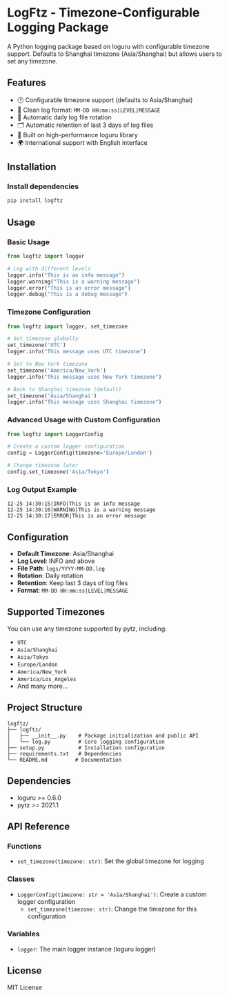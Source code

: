 # LogFtz - Timezone-Configurable Logging Package

A Python logging package based on loguru with configurable timezone support. Defaults to Shanghai timezone (Asia/Shanghai) but allows users to set any timezone.

## Features

- 🕐 Configurable timezone support (defaults to Asia/Shanghai)
- 📝 Clean log format: `MM-DD HH:mm:ss|LEVEL|MESSAGE`
- 📁 Automatic daily log file rotation
- 🗂️ Automatic retention of last 3 days of log files
- 🚀 Built on high-performance loguru library
- 🌍 International support with English interface

## Installation

### Install dependencies

```bash
pip install logftz
```

## Usage

### Basic Usage

```python
from logftz import logger

# Log with different levels
logger.info("This is an info message")
logger.warning("This is a warning message")
logger.error("This is an error message")
logger.debug("This is a debug message")
```

### Timezone Configuration

```python
from logftz import logger, set_timezone

# Set timezone globally
set_timezone('UTC')
logger.info("This message uses UTC timezone")

# Set to New York timezone
set_timezone('America/New_York')
logger.info("This message uses New York timezone")

# Back to Shanghai timezone (default)
set_timezone('Asia/Shanghai')
logger.info("This message uses Shanghai timezone")
```

### Advanced Usage with Custom Configuration

```python
from logftz import LoggerConfig

# Create a custom logger configuration
config = LoggerConfig(timezone='Europe/London')

# Change timezone later
config.set_timezone('Asia/Tokyo')
```

### Log Output Example

```
12-25 14:30:15|INFO|This is an info message
12-25 14:30:16|WARNING|This is a warning message
12-25 14:30:17|ERROR|This is an error message
```

## Configuration

- **Default Timezone**: Asia/Shanghai
- **Log Level**: INFO and above
- **File Path**: `logs/YYYY-MM-DD.log`
- **Rotation**: Daily rotation
- **Retention**: Keep last 3 days of log files
- **Format**: `MM-DD HH:mm:ss|LEVEL|MESSAGE`

## Supported Timezones

You can use any timezone supported by pytz, including:

- `UTC`
- `Asia/Shanghai`
- `Asia/Tokyo`
- `Europe/London`
- `America/New_York`
- `America/Los_Angeles`
- And many more...

## Project Structure

```
logftz/
├── logftz/
│   ├── __init__.py    # Package initialization and public API
│   └── log.py         # Core logging configuration
├── setup.py           # Installation configuration
├── requirements.txt   # Dependencies
└── README.md         # Documentation
```

## Dependencies

- loguru >= 0.6.0
- pytz >= 2021.1

## API Reference

### Functions

- `set_timezone(timezone: str)`: Set the global timezone for logging

### Classes

- `LoggerConfig(timezone: str = 'Asia/Shanghai')`: Create a custom logger configuration
  - `set_timezone(timezone: str)`: Change the timezone for this configuration

### Variables

- `logger`: The main logger instance (loguru logger)

## License

MIT License